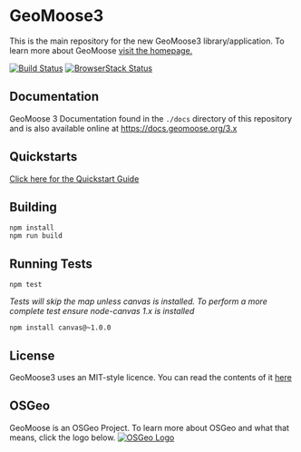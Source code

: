 # GeoMoose3

This is the main repository for the new GeoMoose3 library/application. To learn more about GeoMoose [visit the homepage.](http://www.geomoose.org)

[![Build Status](https://api.travis-ci.org/geomoose/gm3.svg?branch=main)](https://travis-ci.org/geomoose/gm3)
[![BrowserStack Status](https://api.browserstack.com/automate/badge.svg?badge_key=cERGdUNyMFlMOEhKbW5OeEtlTm9LS212UVoxNlYyWHdpS2ZHMGpFUExDOD0tLTFOYnBBWHk0Nkdodk5xNlFUZnZiSEE9PQ==--65689ed559d4b9f50fa15a378d55d5a5c2f3d254)](https://api.browserstack.com/automate/public-build/cERGdUNyMFlMOEhKbW5OeEtlTm9LS212UVoxNlYyWHdpS2ZHMGpFUExDOD0tLTFOYnBBWHk0Nkdodk5xNlFUZnZiSEE9PQ==--65689ed559d4b9f50fa15a378d55d5a5c2f3d254)


## Documentation

GeoMoose 3 Documentation found in the `./docs` directory of this repository and is also available online at https://docs.geomoose.org/3.x 


## Quickstarts

[Click here for the Quickstart Guide](https://docs.geomoose.org/3.x/quickstarts/index.html)


## Building

```
npm install
npm run build
```

## Running Tests

```
npm test
```

*Tests will skip the map unless canvas is installed. To perform a more complete test ensure node-canvas 1.x is installed*

```
npm install canvas@~1.0.0
```

## License

GeoMoose3 uses an MIT-style licence. You can read the contents of it [here](./LICENSE)

## OSGeo
GeoMoose is an OSGeo Project. To learn more about OSGeo and what that means, click the logo below.
[![OSGeo Logo](https://wiki.osgeo.org/images/4/40/OSGeo_Logo_150by65_pixel.png)](http://www.osgeo.org/)
